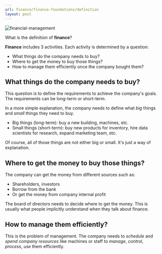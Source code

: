```yaml
---
url: finance/finance-foundations/definition
layout: post
---
```


![financial-management][financial-management]

What is the definition of **finance**?

**Finance** includes 3 activities. Each activity is determined by a question:

- What things do the company needs to buy?
- Where to get the money to buy those things?
- How to manage them efficiently once the company bought them?

## What things do the company needs to buy?

This question is to define the requirements to achieve the company's goals.
The requirements can be long-term or short-term.

In a more simple explanation, the company needs to define what _big_ things and _small_ things they need to buy.

- Big things (long-term): buy a new building, machines, etc.
- Small things (short-term): buy new products for inventory, hire data scientists for research, expand marketing team, etc.

Of course, all of those things are not either big or small. It's just a way of explanation.

## Where to get the money to buy those things?

The company can get the money from different sources such as:

- Shareholders, investors
- Borrow from the bank
- Or get the money from company internal profit

The board of directors needs to decide where to get the money.
This is usually what people implicitly understand when they talk about finance.

## How to manage them efficiently?

This is the problem of management.
The company needs to _schedule_ and _spend company resources_ like machines
or staff to _manage_, _control_, _process_, _use_ them efficiently.

<!-- MARKDOWN LINKS & IMAGES -->

[financial-management]: /assets/images/finance/finance-foundations/definition/financial-management.jpg
